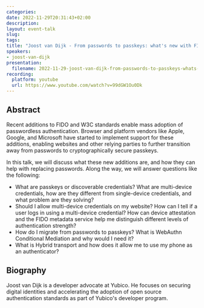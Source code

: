 ```yaml
---
categories:
date: 2022-11-29T20:31:43+02:00
description:
layout: event-talk
slug:
tags:
title: "Joost van Dijk - From passwords to passkeys: what's new with FIDO?"
speakers:
- joost-van-dijk
presentation:
  filename: 2022-11-29-joost-van-dijk-from-passwords-to-passkeys-whats-new-with-fido.pdf
recording:
  platform: youtube
  url: https://www.youtube.com/watch?v=99dGW1Ou0Dk
---
```


## Abstract

Recent additions to FIDO and W3C standards enable mass adoption of passwordless authentication. Browser and platform vendors like Apple, Google, and Microsoft have started to implement support for these additions, enabling websites and other relying parties to further transition away from passwords to cryptographically secure passkeys.

In this talk, we will discuss what these new additions are, and how they can help with replacing passwords. Along the way, we will answer questions like the following:

* What are passkeys or discoverable credentials? What are multi-device credentials, how are they different from single-device credentials, and what problem are they solving?
* Should I allow multi-device credentials on my website? How can I tell if a user logs in using a multi-device credential? How can device attestation and the FIDO metadata service help me distinguish different levels of authentication strength?
* How do I migrate from passwords to passkeys? What is WebAuthn Conditional Mediation and why would I need it?
* What is Hybrid transport and how does it allow me to use my phone as an authenticator?

## Biography

Joost van Dijk is a developer advocate at Yubico. He focuses on securing digital identities and accelerating the adoption of open source authentication standards as part of Yubico's developer program.
